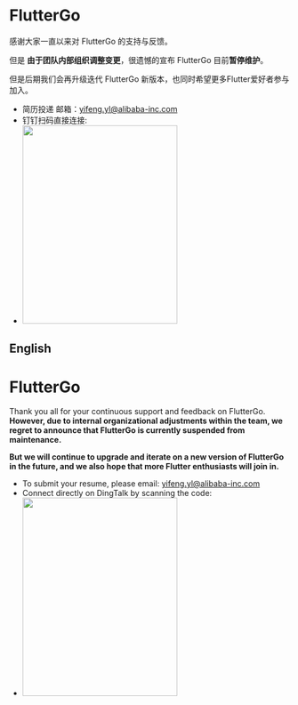 # FlutterGo

感谢大家一直以来对 FlutterGo 的支持与反馈。



但是 **由于团队内部组织调整变更**，很遗憾的宣布 FlutterGo 目前**暂停维护**。



但是后期我们会再升级迭代 FlutterGo 新版本，也同时希望更多Flutter爱好者参与加入。



- 简历投递 邮箱：yifeng.yl@alibaba-inc.com
- 钉钉扫码直接连接:
- <img src="https://gw.alicdn.com/tfs/TB1VXgXYFT7gK0jSZFpXXaTkpXa-716-914.png" width=278 height=357>

## English

# FlutterGo

Thank you all for your continuous support and feedback on FlutterGo.
**However, due to internal organizational adjustments within the team, we regret to announce that FlutterGo is currently suspended from maintenance.**

**But we will continue to upgrade and iterate on a new version of FlutterGo in the future, and we also hope that more Flutter enthusiasts will join in.**

- To submit your resume, please email: yifeng.yl@alibaba-inc.com
- Connect directly on DingTalk by scanning the code:
- <img src="https://gw.alicdn.com/tfs/TB1VXgXYFT7gK0jSZFpXXaTkpXa-716-914.png" width=278 height=357>
  
